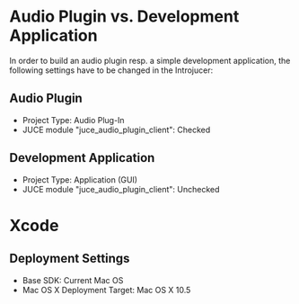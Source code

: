 Audio Plugin vs. Development Application
========================================

In order to build an audio plugin resp. a simple development application, the following settings have to be changed in the Introjucer:

## Audio Plugin ##

- Project Type: Audio Plug-In
- JUCE module "juce_audio_plugin_client": Checked

## Development Application ##

- Project Type: Application (GUI)
- JUCE module "juce_audio_plugin_client": Unchecked


Xcode
=====

## Deployment Settings ##

- Base SDK: Current Mac OS
- Mac OS X Deployment Target: Mac OS X 10.5
